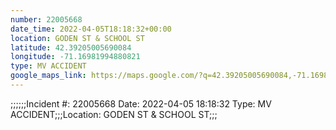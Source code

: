 ```yaml
---
number: 22005668
date_time: 2022-04-05T18:18:32+00:00
location: GODEN ST & SCHOOL ST
latitude: 42.39205005690084
longitude: -71.16981994880821
type: MV ACCIDENT
google_maps_link: https://maps.google.com/?q=42.39205005690084,-71.16981994880821
---
```


;;;;;;Incident #: 22005668  Date: 2022-04-05 18:18:32   Type: MV ACCIDENT;;;Location: GODEN ST & SCHOOL ST;;;
